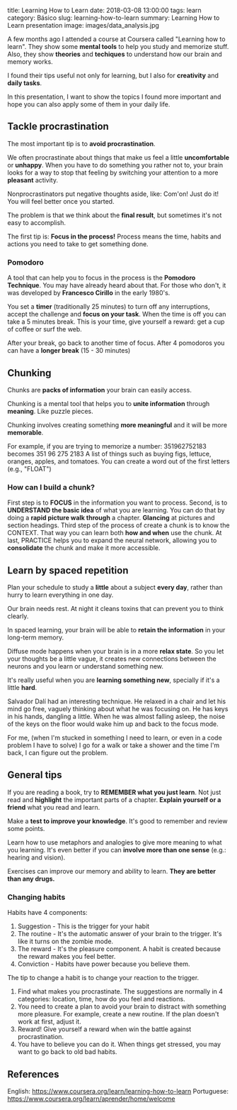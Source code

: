 title: Learning How to Learn
date: 2018-03-08 13:00:00
tags: learn
category: Básico
slug: learning-how-to-learn
summary: Learning How to Learn presentation
image: images/data_analysis.jpg

A few months ago I attended a course at Coursera called "Learning how to learn". They show some **mental tools** to help you study and memorize stuff. Also, they show **theories** and **techiques** to understand how our brain and memory works.

I found their tips useful not only for learning, but I also for **creativity** and **daily tasks**. 

In this presentation, I want to show the topics I found more important and hope you can also apply some of them in your daily life. 

## Tackle procrastination

The most important tip is to **avoid procrastination**.

We often procrastinate about things that make us feel a little **uncomfortable** or **unhappy**. When you have to do something you rather not to, your brain looks for a way to stop that feeling by switching your attention to a more **pleasant** activity. 

Nonprocrastinators put negative thoughts aside, like: Com'on! Just do it! You will feel better once you started.

The problem is that we think about the **final result**, but sometimes it's not easy to accomplish. 

The first tip is: **Focus in the process!** Process means the time, habits and actions you need to take to get something done. 


### Pomodoro

A tool that can help you to focus in the process is the **Pomodoro Technique**. You may have already heard about that. For those who don't, it was developed by **Francesco Cirillo** in the early 1980's.

You set a **timer** (traditionally 25 minutes) to turn off any interruptions, accept the challenge and **focus on your task**. When the time is off you can take a 5 minutes break. This is your time, give yourself a reward: get a cup of coffee or surf the web. 

After your break, go back to another time of focus. After 4 pomodoros you can have a **longer break** (15 - 30 minutes)


## Chunking

Chunks are **packs of information** your brain can easily access.

Chunking is a mental tool that helps you to **unite information** through **meaning**. Like puzzle pieces.

Chunking involves creating something **more meaningful** and it will be more **memorable**.

For example, if you are trying to memorize a number:
351962752183 becomes 351 96 275 2183
A list of things such as buying figs, lettuce, oranges, apples, and tomatoes. You can create a word out of the first letters (e.g., "FLOAT")


### How can I build a chunk?

First step is to **FOCUS** in the information you want to process.
Second, is to **UNDERSTAND the basic idea** of what you are learning. You can do that by doing a **rapid picture walk through** a chapter. **Glancing** at pictures and section headings.
Third step of the process of create a chunk is to know the CONTEXT. That way you can learn both **how and when** use the chunk.
At last, PRACTICE helps you to expand the neural network, allowing you to **consolidate** the chunk and make it more accessible.


## Learn by spaced repetition
Plan your schedule to study a **little** about a subject **every day**, rather than hurry to learn everything in one day. 

Our brain needs rest. At night it cleans toxins that can prevent you to think clearly.

In spaced learning, your brain will be able to **retain the information** in your long-term memory.

Diffuse mode happens when your brain is in a more **relax state**. So you let your thoughts be a little vague, it creates new connections between the neurons and you learn or understand something new.

It's really useful when you are **learning something new**, specially if it's a little **hard**.

Salvador Dalí had an interesting technique. He relaxed in a chair and let his mind go free, vaguely thinking about what he was focusing on. He has keys in his hands, dangling a little. When he was almost falling asleep, the noise of the keys on the floor would wake him up and back to the focus mode.

For me, (when I'm stucked in something I need to learn, or even in a code problem I have to solve) I go for a walk or take a shower and the time I'm back, I can figure out the problem.


## General tips

If you are reading a book, try to **REMEMBER what you just learn**. Not just read and **highlight** the important parts of a chapter. **Explain yourself or a friend** what you read and learn.

Make a **test to improve your knowledge**. It's good to remember and review some points.

Learn how to use metaphors and analogies to give more meaning to what you learning. It's even better if you can **involve more than one sense** (e.g.: hearing and vision).

Exercises can improve our memory and ability to learn. **They are better than any drugs.**



### Changing habits

Habits have 4 components:
1. Suggestion - This is the trigger for your habit
2. The routine - It's the automatic answer of your brain to the trigger. It's like it turns on the zombie mode.
3. The reward - It's the pleasure component. A habit is created because the reward makes you feel better.
4. Conviction - Habits have power because you believe them.

The tip to change a habit is to change your reaction to the trigger.
1. Find what makes you procrastinate. The suggestions are normally in 4 categories: location, time, how do you feel and reactions.
2. You need to create a plan to avoid your brain to distract with something more pleasure. For example, create a new routine. If the plan doesn't work at first, adjust it.
3. Reward! Give yourself a reward when win the battle against procrastination.
4. You have to believe you can do it. When things get stressed, you may want to go back to old bad habits.


## References

English: https://www.coursera.org/learn/learning-how-to-learn
Portuguese: https://www.coursera.org/learn/aprender/home/welcome

